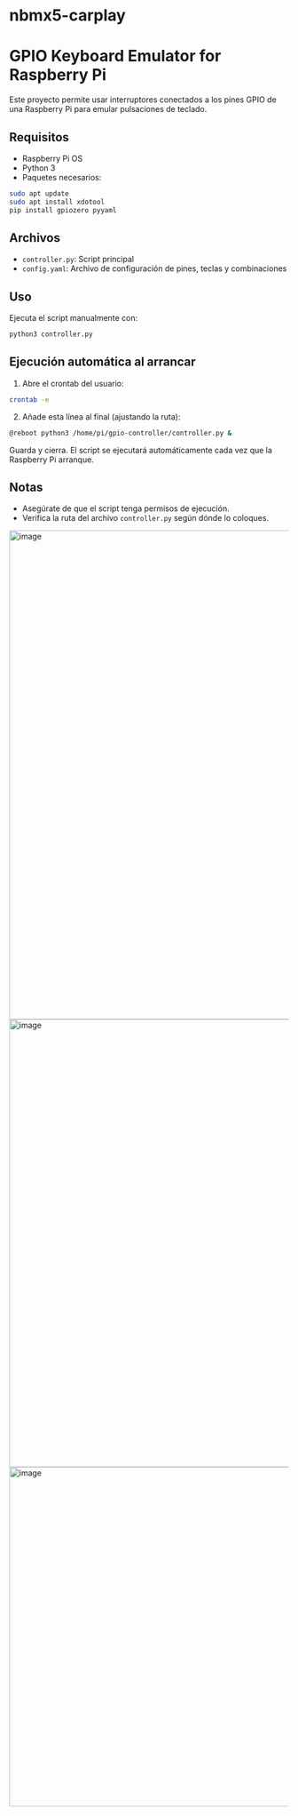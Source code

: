 # nbmx5-carplay
# GPIO Keyboard Emulator for Raspberry Pi

Este proyecto permite usar interruptores conectados a los pines GPIO de una Raspberry Pi para emular pulsaciones de teclado.

## Requisitos

- Raspberry Pi OS
- Python 3
- Paquetes necesarios:

```bash
sudo apt update
sudo apt install xdotool
pip install gpiozero pyyaml
```

## Archivos

- `controller.py`: Script principal
- `config.yaml`: Archivo de configuración de pines, teclas y combinaciones

## Uso

Ejecuta el script manualmente con:

```bash
python3 controller.py
```

## Ejecución automática al arrancar

1. Abre el crontab del usuario:

```bash
crontab -e
```

2. Añade esta línea al final (ajustando la ruta):

```bash
@reboot python3 /home/pi/gpio-controller/controller.py &
```

Guarda y cierra. El script se ejecutará automáticamente cada vez que la Raspberry Pi arranque.

## Notas

- Asegúrate de que el script tenga permisos de ejecución.
- Verifica la ruta del archivo `controller.py` según dónde lo coloques.

<img width="995" height="880" alt="image" src="https://github.com/user-attachments/assets/dff9f4d0-f614-4791-a71d-0fb8072e10b2" />



<img width="1176" height="806" alt="image" src="https://github.com/user-attachments/assets/5fe00806-baef-48d8-850a-18d5c9bdd571" />


<img width="1343" height="611" alt="image" src="https://github.com/user-attachments/assets/1585c820-f7c0-47f3-b4a9-0989a5ce8958" />


